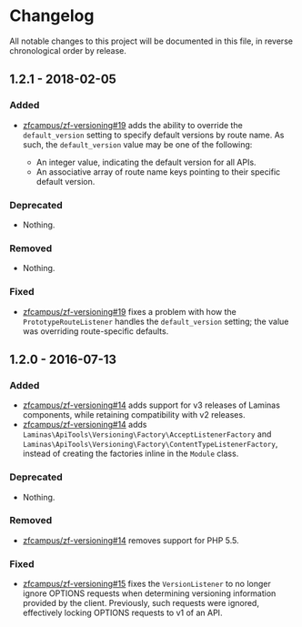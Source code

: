 # Changelog

All notable changes to this project will be documented in this file, in reverse chronological order by release.

## 1.2.1 - 2018-02-05

### Added

- [zfcampus/zf-versioning#19](https://github.com/zfcampus/zf-versioning/pull/19) adds the ability to
  override the `default_version` setting to specify default versions by route
  name. As such, the `default_version` value may be one of the following:

  - An integer value, indicating the default version for all APIs.
  - An associative array of route name keys pointing to their specific default version.

### Deprecated

- Nothing.

### Removed

- Nothing.

### Fixed

- [zfcampus/zf-versioning#19](https://github.com/zfcampus/zf-versioning/pull/19) fixes a problem with
  how the `PrototypeRouteListener` handles the `default_version` setting; the
  value was overriding route-specific defaults.

## 1.2.0 - 2016-07-13

### Added

- [zfcampus/zf-versioning#14](https://github.com/zfcampus/zf-versioning/pull/14) adds support for v3
  releases of Laminas components, while retaining compatibility with v2
  releases.
- [zfcampus/zf-versioning#14](https://github.com/zfcampus/zf-versioning/pull/14) adds
  `Laminas\ApiTools\Versioning\Factory\AcceptListenerFactory` and
  `Laminas\ApiTools\Versioning\Factory\ContentTypeListenerFactory`, instead of creating
  the factories inline in the `Module` class.

### Deprecated

- Nothing.

### Removed

- [zfcampus/zf-versioning#14](https://github.com/zfcampus/zf-versioning/pull/14) removes support for PHP 5.5.

### Fixed

- [zfcampus/zf-versioning#15](https://github.com/zfcampus/zf-versioning/pull/15) fixes the
  `VersionListener` to no longer ignore OPTIONS requests when determining
  versioning information provided by the client. Previously, such requests were
  ignored, effectively locking OPTIONS requests to v1 of an API.
